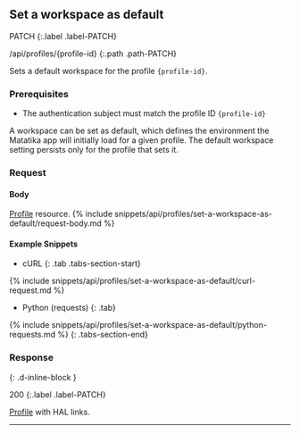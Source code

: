 ## Set a workspace as default

PATCH
{:.label .label-PATCH}

/api/profiles/{profile-id}
{:.path .path-PATCH}

Sets a default workspace for the profile `{profile-id}`.

### Prerequisites

- The authentication subject must match the profile ID `{profile-id}`

A workspace can be set as default, which defines the environment the Matatika app will initially load for a given profile. The default workspace setting persists only for the profile that sets it.

### Request
#### Body
[Profile](#profile) resource.
{% include snippets/api/profiles/set-a-workspace-as-default/request-body.md %}

#### Example Snippets
- cURL
{: .tab .tabs-section-start}

{% include snippets/api/profiles/set-a-workspace-as-default/curl-request.md %}

- Python (requests)
{: .tab}

{% include snippets/api/profiles/set-a-workspace-as-default/python-requests.md %}
{: .tabs-section-end}

### Response
{: .d-inline-block }

200
{:.label .label-PATCH}

[Profile](#profile) with HAL links.

---

